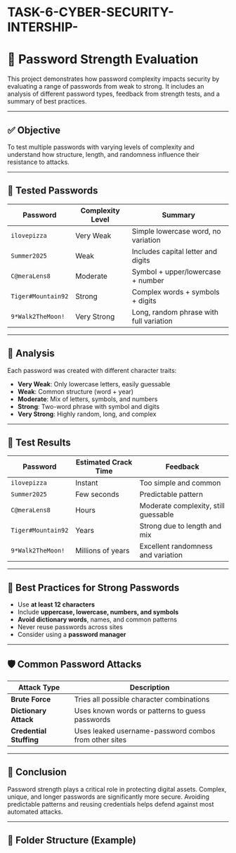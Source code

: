 # TASK-6-CYBER-SECURITY-INTERSHIP-
# 🔐 Password Strength Evaluation

This project demonstrates how password complexity impacts security by evaluating a range of passwords from weak to strong. It includes an analysis of different password types, feedback from strength tests, and a summary of best practices.

---

## ✅ Objective

To test multiple passwords with varying levels of complexity and understand how structure, length, and randomness influence their resistance to attacks.

---

## 🧪 Tested Passwords

| Password             | Complexity Level | Summary                                 |
|----------------------|------------------|-----------------------------------------|
| `ilovepizza`         | Very Weak        | Simple lowercase word, no variation     |
| `Summer2025`         | Weak             | Includes capital letter and digits      |
| `C@meraLens8`        | Moderate         | Symbol + upper/lowercase + number       |
| `Tiger#Mountain92`   | Strong           | Complex words + symbols + digits        |
| `9*Walk2TheMoon!`    | Very Strong      | Long, random phrase with full variation |

---

## 🧠 Analysis

Each password was created with different character traits:

- **Very Weak**: Only lowercase letters, easily guessable
- **Weak**: Common structure (word + year)
- **Moderate**: Mix of letters, symbols, and numbers
- **Strong**: Two-word phrase with symbol and digits
- **Very Strong**: Highly random, long, and complex

---

## 🧾 Test Results

| Password             | Estimated Crack Time  | Feedback                                 |
|----------------------|------------------------|-------------------------------------------|
| `ilovepizza`         | Instant                | Too simple and common                     |
| `Summer2025`         | Few seconds            | Predictable pattern                       |
| `C@meraLens8`        | Hours                  | Moderate complexity, still guessable      |
| `Tiger#Mountain92`   | Years                  | Strong due to length and mix              |
| `9*Walk2TheMoon!`    | Millions of years      | Excellent randomness and variation        |

---

## 🔐 Best Practices for Strong Passwords

- Use **at least 12 characters**
- Include **uppercase, lowercase, numbers, and symbols**
- **Avoid dictionary words**, names, and common patterns
- Never reuse passwords across sites
- Consider using a **password manager**

---

## 🛡️ Common Password Attacks

| Attack Type         | Description                                              |
|---------------------|----------------------------------------------------------|
| **Brute Force**      | Tries all possible character combinations                |
| **Dictionary Attack**| Uses known words or patterns to guess passwords          |
| **Credential Stuffing**| Uses leaked username-password combos from other sites |

---

## 📌 Conclusion

Password strength plays a critical role in protecting digital assets. Complex, unique, and longer passwords are significantly more secure. Avoiding predictable patterns and reusing credentials helps defend against most automated attacks.

---

## 📂 Folder Structure (Example)

